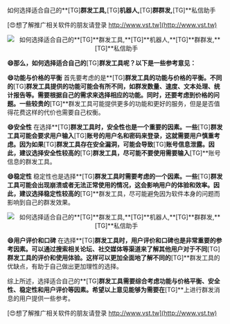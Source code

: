 如何选择适合自己的**[TG]**群发工具,**[TG]**机器人,**[TG]**群群发,**[TG]**私信助手

[😍想了解推广相关软件的朋友请登录 http://www.vst.tw](http://www.vst.tw)

 <center><img src="https://vst.tw/MP4/tuiguang/png/5.png" alt="如何选择适合自己的**[TG]**群发工具,**[TG]**机器人,**[TG]**群群发,**[TG]**私信助手"></center>

**😄那么，如何选择适合自己的**[TG]**群发工具呢？以下是一些参考意见：**

**😄功能与价格的平衡**
首先要考虑的是**[TG]**群发工具的功能与价格的平衡。不同的**[TG]**群发工具提供的功能可能会有所不同，如群发数量、速度、文本处理、统计报告等。需要根据自己的需求来选择相应的功能。同时，还要考虑到价格的问题。一些较贵的**[TG]**群发工具可能提供更多的功能和更好的服务，但是是否值得花费这样的代价也需要自己权衡。

**😄安全性**
在选择**[TG]**群发工具时，安全性也是一个重要的因素。一些**[TG]**群发工具可能会要求用户输入**[TG]**账号的用户名和密码来登录，这就需要用户慎重考虑。因为如果**[TG]**群发工具存在安全漏洞，可能会导致**[TG]**账号信息泄露。因此，建议选择安全性较高的**[TG]**群发工具，尽可能不要使用需要输入**[TG]**账号信息的群发工具。

**😄稳定性**
稳定性也是选择**[TG]**群发工具时需要考虑的一个因素。一些**[TG]**群发工具可能会出现崩溃或者无法正常使用的情况，这会影响用户的体验和效率。因此，建议选择稳定性较高的**[TG]**群发工具，尽可能避免因为软件本身的问题而影响到自己的群发效果。

 <center><img src="https://vst.tw/MP4/tuiguang/png/4.png" alt="如何选择适合自己的**[TG]**群发工具,**[TG]**机器人,**[TG]**群群发,**[TG]**私信助手"></center>

**😄用户评价和口碑**
在选择**[TG]**群发工具时，用户评价和口碑也是非常重要的参考因素。可以通过搜索相关论坛、社交媒体等渠道来了解其他用户对于不同**[TG]**群发工具的评价和使用体验。这样可以更加全面地了解不同的**[TG]**群发工具的优缺点，有助于自己做出更加理性的选择。

综上所述，选择适合自己的**[TG]**群发工具需要综合考虑功能与价格平衡、安全性、稳定性和用户评价等因素。希望以上意见能够为需要在**[TG]**上进行群发消息的用户提供一些参考。

[😍想了解推广相关软件的朋友请登录 http://www.vst.tw](http://www.vst.tw)



